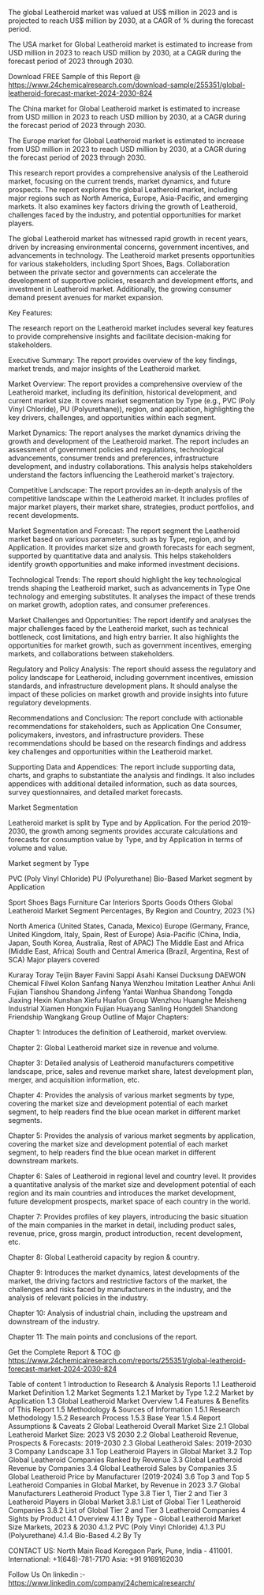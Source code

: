 The global Leatheroid market was valued at US$ million in 2023 and is projected to reach US$ million by 2030, at a CAGR of % during the forecast period.

The USA market for Global Leatheroid  market is estimated to increase from USD million in 2023 to reach USD million by 2030, at a CAGR during the forecast period of 2023 through 2030.

Download FREE Sample of this Report @ https://www.24chemicalresearch.com/download-sample/255351/global-leatheroid-forecast-market-2024-2030-824

The China market for Global Leatheroid market is estimated to increase from USD million in 2023 to reach USD million by 2030, at a CAGR during the forecast period of 2023 through 2030.

The Europe market for Global Leatheroid  market is estimated to increase from USD million in 2023 to reach USD million by 2030, at a CAGR during the forecast period of 2023 through 2030.

This research report provides a comprehensive analysis of the Leatheroid market, focusing on the current trends, market dynamics, and future prospects. The report explores the global Leatheroid market, including major regions such as North America, Europe, Asia-Pacific, and emerging markets. It also examines key factors driving the growth of Leatheroid, challenges faced by the industry, and potential opportunities for market players.

The global Leatheroid market has witnessed rapid growth in recent years, driven by increasing environmental concerns, government incentives, and advancements in technology. The Leatheroid market presents opportunities for various stakeholders, including Sport Shoes, Bags. Collaboration between the private sector and governments can accelerate the development of supportive policies, research and development efforts, and investment in Leatheroid market. Additionally, the growing consumer demand present avenues for market expansion.

Key Features:

The research report on the Leatheroid market includes several key features to provide comprehensive insights and facilitate decision-making for stakeholders.

Executive Summary: The report provides overview of the key findings, market trends, and major insights of the Leatheroid market.

Market Overview: The report provides a comprehensive overview of the Leatheroid market, including its definition, historical development, and current market size. It covers market segmentation by Type (e.g., PVC (Poly Vinyl Chloride), PU (Polyurethane)), region, and application, highlighting the key drivers, challenges, and opportunities within each segment.

Market Dynamics: The report analyses the market dynamics driving the growth and development of the Leatheroid market. The report includes an assessment of government policies and regulations, technological advancements, consumer trends and preferences, infrastructure development, and industry collaborations. This analysis helps stakeholders understand the factors influencing the Leatheroid market's trajectory.

Competitive Landscape: The report provides an in-depth analysis of the competitive landscape within the Leatheroid market. It includes profiles of major market players, their market share, strategies, product portfolios, and recent developments.

Market Segmentation and Forecast: The report segment the Leatheroid market based on various parameters, such as by Type, region, and by Application. It provides market size and growth forecasts for each segment, supported by quantitative data and analysis. This helps stakeholders identify growth opportunities and make informed investment decisions.

Technological Trends: The report should highlight the key technological trends shaping the Leatheroid market, such as advancements in Type One technology and emerging substitutes. It analyses the impact of these trends on market growth, adoption rates, and consumer preferences.

Market Challenges and Opportunities: The report identify and analyses the major challenges faced by the Leatheroid market, such as technical bottleneck, cost limitations, and high entry barrier. It also highlights the opportunities for market growth, such as government incentives, emerging markets, and collaborations between stakeholders.

Regulatory and Policy Analysis: The report should assess the regulatory and policy landscape for Leatheroid, including government incentives, emission standards, and infrastructure development plans. It should analyse the impact of these policies on market growth and provide insights into future regulatory developments.

Recommendations and Conclusion: The report conclude with actionable recommendations for stakeholders, such as Application One Consumer, policymakers, investors, and infrastructure providers. These recommendations should be based on the research findings and address key challenges and opportunities within the Leatheroid market.

Supporting Data and Appendices: The report include supporting data, charts, and graphs to substantiate the analysis and findings. It also includes appendices with additional detailed information, such as data sources, survey questionnaires, and detailed market forecasts.

Market Segmentation

Leatheroid market is split by Type and by Application. For the period 2019-2030, the growth among segments provides accurate calculations and forecasts for consumption value by Type, and by Application in terms of volume and value.

Market segment by Type

PVC (Poly Vinyl Chloride)
PU (Polyurethane)
Bio-Based
Market segment by Application

Sport Shoes
Bags
Furniture
Car Interiors
Sports Goods
Others
Global Leatheroid Market Segment Percentages, By Region and Country, 2023 (%)

North America (United States, Canada, Mexico)
Europe (Germany, France, United Kingdom, Italy, Spain, Rest of Europe)
Asia-Pacific (China, India, Japan, South Korea, Australia, Rest of APAC)
The Middle East and Africa (Middle East, Africa)
South and Central America (Brazil, Argentina, Rest of SCA)
Major players covered

Kuraray
Toray
Teijin
Bayer
Favini
Sappi
Asahi Kansei
Ducksung
DAEWON Chemical
Filwel
Kolon
Sanfang
Nanya
Wenzhou Imitation Leather
Anhui Anli
Fujian Tianshou
Shandong Jinfeng
Yantai Wanhua
Shandong Tongda
Jiaxing Hexin
Kunshan Xiefu
Huafon Group
Wenzhou Huanghe
Meisheng Industrial
Xiamen Hongxin
Fujian Huayang
Sanling
Hongdeli
Shandong Friendship
Wangkang Group
Outline of Major Chapters:

Chapter 1: Introduces the definition of Leatheroid, market overview.

Chapter 2: Global Leatheroid market size in revenue and volume.

Chapter 3: Detailed analysis of Leatheroid manufacturers competitive landscape, price, sales and revenue market share, latest development plan, merger, and acquisition information, etc.

Chapter 4: Provides the analysis of various market segments by type, covering the market size and development potential of each market segment, to help readers find the blue ocean market in different market segments.

Chapter 5: Provides the analysis of various market segments by application, covering the market size and development potential of each market segment, to help readers find the blue ocean market in different downstream markets.

Chapter 6: Sales of Leatheroid in regional level and country level. It provides a quantitative analysis of the market size and development potential of each region and its main countries and introduces the market development, future development prospects, market space of each country in the world.

Chapter 7: Provides profiles of key players, introducing the basic situation of the main companies in the market in detail, including product sales, revenue, price, gross margin, product introduction, recent development, etc.

Chapter 8: Global Leatheroid capacity by region & country.

Chapter 9: Introduces the market dynamics, latest developments of the market, the driving factors and restrictive factors of the market, the challenges and risks faced by manufacturers in the industry, and the analysis of relevant policies in the industry.

Chapter 10: Analysis of industrial chain, including the upstream and downstream of the industry.

Chapter 11: The main points and conclusions of the report.

Get the Complete Report & TOC @ https://www.24chemicalresearch.com/reports/255351/global-leatheroid-forecast-market-2024-2030-824

Table of content
1 Introduction to Research & Analysis Reports
1.1 Leatheroid Market Definition
1.2 Market Segments
1.2.1 Market by Type
1.2.2 Market by Application
1.3 Global Leatheroid Market Overview
1.4 Features & Benefits of This Report
1.5 Methodology & Sources of Information
1.5.1 Research Methodology
1.5.2 Research Process
1.5.3 Base Year
1.5.4 Report Assumptions & Caveats
2 Global Leatheroid Overall Market Size
2.1 Global Leatheroid Market Size: 2023 VS 2030
2.2 Global Leatheroid Revenue, Prospects & Forecasts: 2019-2030
2.3 Global Leatheroid Sales: 2019-2030
3 Company Landscape
3.1 Top Leatheroid Players in Global Market
3.2 Top Global Leatheroid Companies Ranked by Revenue
3.3 Global Leatheroid Revenue by Companies
3.4 Global Leatheroid Sales by Companies
3.5 Global Leatheroid Price by Manufacturer (2019-2024)
3.6 Top 3 and Top 5 Leatheroid Companies in Global Market, by Revenue in 2023
3.7 Global Manufacturers Leatheroid Product Type
3.8 Tier 1, Tier 2 and Tier 3 Leatheroid Players in Global Market
3.8.1 List of Global Tier 1 Leatheroid Companies
3.8.2 List of Global Tier 2 and Tier 3 Leatheroid Companies
4 Sights by Product
4.1 Overview
4.1.1 By Type - Global Leatheroid Market Size Markets, 2023 & 2030
4.1.2 PVC (Poly Vinyl Chloride)
4.1.3 PU (Polyurethane)
4.1.4 Bio-Based
4.2 By Ty

CONTACT US:
North Main Road Koregaon Park, Pune, India - 411001.
International: +1(646)-781-7170
Asia: +91 9169162030

Follow Us On linkedin :- https://www.linkedin.com/company/24chemicalresearch/
